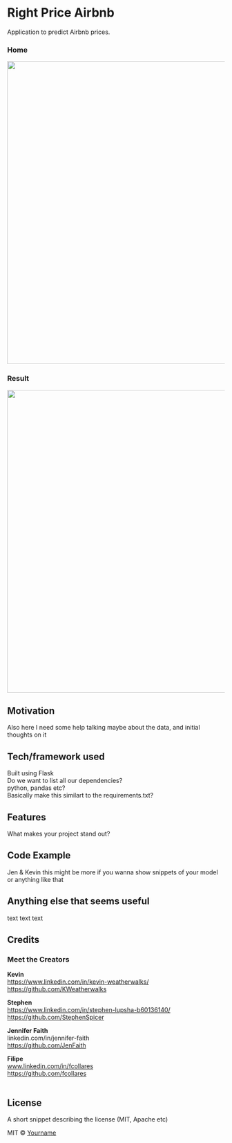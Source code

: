 # Right Price Airbnb

Application to predict Airbnb prices.


### Home
<img src="https://user-images.githubusercontent.com/75267484/110042105-432ff880-7d13-11eb-81b8-7d63dc42c5c8.PNG" width="700"><br>

### Result
<img src="https://user-images.githubusercontent.com/75267484/110042045-25629380-7d13-11eb-9c1d-ec5041c99b5a.png" width="700"><br>


## Motivation
Also here I need some help talking maybe about the data, and initial thoughts on it
<br>

## Tech/framework used
Built using Flask\
Do we want to list all our dependencies?\
python, pandas etc?\
Basically make this similart to the requirements.txt?
<br>

## Features
What makes your project stand out?
<br>

## Code Example
Jen & Kevin this might be more if you wanna show snippets of your model or anything like that
<br>

## Anything else that seems useful
text text text
<br>

## Credits
### Meet the Creators

**Kevin**<br>
https://www.linkedin.com/in/kevin-weatherwalks/<br>
https://github.com/KWeatherwalks <br>

**Stephen**<br>
https://www.linkedin.com/in/stephen-lupsha-b60136140/<br>
https://github.com/StephenSpicer<br>

**Jennifer Faith**<br>
linkedin.com/in/jennifer-faith<br>
https://github.com/JenFaith<br>

**Filipe**<br>
www.linkedin.com/in/fcollares<br>
https://github.com/fcollares<br>
<br>

## License
A short snippet describing the license (MIT, Apache etc)

MIT © [Yourname]()
